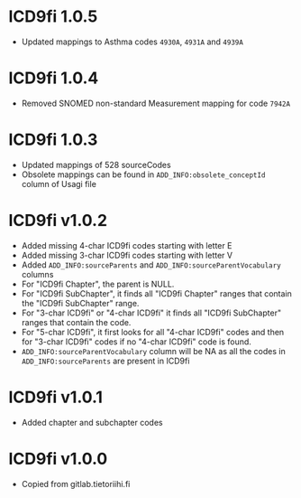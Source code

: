 # ICD9fi 1.0.5

- Updated mappings to Asthma codes `4930A`, `4931A` and `4939A`

# ICD9fi 1.0.4

- Removed SNOMED non-standard Measurement mapping for code `7942A`

# ICD9fi 1.0.3

- Updated mappings of 528 sourceCodes
- Obsolete mappings can be found in `ADD_INFO:obsolete_conceptId` column of Usagi file

# ICD9fi v1.0.2

- Added missing 4-char ICD9fi codes starting with letter E
- Added missing 3-char ICD9fi codes starting with letter V
- Added `ADD_INFO:sourceParents` and `ADD_INFO:sourceParentVocabulary` columns
- For "ICD9fi Chapter", the parent is NULL.
- For "ICD9fi SubChapter", it finds all "ICD9fi Chapter" ranges that contain the "ICD9fi SubChapter" range.
- For "3-char ICD9fi" or "4-char ICD9fi" it finds all "ICD9fi SubChapter" ranges that contain the code.
- For "5-char ICD9fi", it first looks for all "4-char ICD9fi" codes and then for "3-char ICD9fi" codes if no "4-char ICD9fi" code is found.
- `ADD_INFO:sourceParentVocabulary` column will be NA as all the codes in `ADD_INFO:sourceParents` are present in ICD9fi

# ICD9fi v1.0.1

- Added chapter and subchapter codes

# ICD9fi v1.0.0

- Copied from gitlab.tietoriihi.fi
